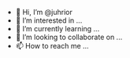 - 👋 Hi, I’m @juhrior
- 👀 I’m interested in ...
- 🌱 I’m currently learning ...
- 💞️ I’m looking to collaborate on ...
- 📫 How to reach me ...

<!---
juhrior/juhrior is a ✨ special ✨ repository because its `README.md` (this file) appears on your GitHub profile.
You can click the Preview link to take a look at your changes.
--->
